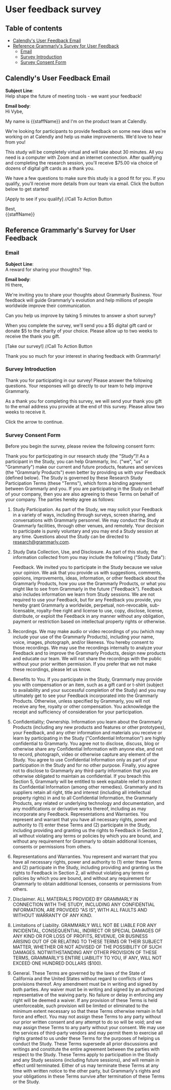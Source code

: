 # User feedback survey


## Table of contents <!-- omit in toc -->

* [Calendly's User Feedback Email](#calendlys-user-feedback-email)
* [Reference Grammarly's Survey for User Feedback](#reference-grammarlys-survey-for-user-feedback)
  * [Email](#email)
  * [Survey Introduction](#survey-introduction)
  * [Survey Consent Form](#survey-consent-form)


## Calendly's User Feedback Email

**Subject Line**:  
Help shape the future of meeting tools - we want your feedback!

**Email body**:  
Hi Vybe,  

My name is {{staffName}} and I'm on the product team at Calendly.  

We're looking for participants to provide feedback on some new ideas we're working on at Calendly and help us make improvements. We'd love to hear from you!  

This study will be completely virtual and will take about 30 minutes. All you need is a computer with Zoom and an internet connection. After qualifying and completing the research session, you'll receive $75.00 via choice of dozens of digital gift cards as a thank you.  

We have a few questions to make sure this study is a good fit for you. If you qualify, you'll receive more details from our team via email. Click the button below to get started!  


[Apply to see if you qualify] //Call To Action Button


Best,  
{{staffName}}


## Reference Grammarly's Survey for User Feedback


### Email

**Subject Line**:  
A reward for sharing your thoughts? Yep.

**Email body**:  
Hi there,  

We're inviting you to share your thoughts about Grammarly Business. Your feedback will guide Grammarly's evolution and help millions of people worldwide improve their communication.  

Can you help us improve by taking 5 minutes to answer a short survey?  

When you complete the survey, we'll send you a $5 digital gift card or donate $5 to the charity of your choice. Please allow up to two weeks to receive the thank you gift.  
  
[Take our survey!] //Call To Action Button
  
Thank you so much for your interest in sharing feedback with Grammarly!


### Survey Introduction

Thank you for participating in our survey! Please answer the following questions. Your responses will go directly to our team to help improve Grammarly.

As a thank you for completing this survey, we will send your thank you gift to the email address you provide at the end of this survey. Please allow two weeks to receive it.

Click the arrow to continue.  


### Survey Consent Form

Before you begin the survey, please review the following consent form:

Thank you for participating in our research study (the "Study")! As a participant in the Study, you can help Grammarly, Inc. ("we", "us" or "Grammarly") make our current and future products, features and services (the "Grammarly Products") even better by providing us with your Feedback (defined below). The Study is governed by these Research Study Participation Terms (these "Terms"), which form a binding agreement between Grammarly and you. If you are participating in the Study on behalf of your company, then you are also agreeing to these Terms on behalf of your company. The parties hereby agree as follows:

1. Study Participation. As part of the Study, we may solicit your Feedback in a variety of ways, including through surveys, screen sharing, and conversations with Grammarly personnel. We may conduct the Study at Grammarly facilities, through other venues, and remotely. Your decision to participate is purely voluntary and you may end a Study session at any time. Questions about the Study can be directed to <research@grammarly.com>.

2. Study Data Collection, Use, and Disclosure. As part of this study, the information collected from you may include the following ("Study Data"):

    Feedback. We invited you to participate in the Study because we value your opinion. We ask that you provide us with suggestions, comments, opinions, improvements, ideas, information, or other feedback about the Grammarly Products, how you use the Grammarly Products, or what you might like to see from Grammarly in the future ("Feedback"). Feedback also includes information we learn from Study sessions. We are not required to use your Feedback, but for any Feedback you provide, you hereby grant Grammarly a worldwide, perpetual, non-revocable, sub-licensable, royalty-free right and license to use, copy, disclose, license, distribute, or exploit the Feedback in any manner without any obligation, payment or restriction based on intellectual property rights or otherwise.

3. Recordings. We may make audio or video recordings of you (which may include your use of the Grammarly Products), including your name, voice, images, photograph, and/or likeness. You hereby consent to those recordings.  We may use the recordings internally to analyze your Feedback and to improve the Grammarly Products, design new products and educate our team. We will not share the recordings with the public without your prior written permission. If you prefer that we not make these recordings, please let us know.

4. Benefits to You. If you participate in the Study, Grammarly may provide you with compensation or an item, such as a gift card or t-shirt (subject to availability and your successful completion of the Study) and you may ultimately get to see your Feedback incorporated into the Grammarly Products. Otherwise, unless specified by Grammarly, you will not receive any fee, royalty or other compensation. You acknowledge the receipt and sufficiency of consideration for your participation.

5. Confidentiality; Ownership. Information you learn about the Grammarly Products (including any new products and features or other prototypes), your Feedback, and any other information and materials you receive or learn by participating in the Study ("Confidential Information") are highly confidential to Grammarly. You agree not to disclose, discuss, blog or otherwise share any Confidential Information with anyone else, and not to record, photograph, video or otherwise capture any element of the Study. You agree to use Confidential Information only as part of your participation in the Study and for no other purpose. Finally, you agree not to disclose to Grammarly any third-party information that you are otherwise obligated to maintain as confidential. If you breach this Section 5, Grammarly will be entitled to seek equitable relief to protect its Confidential Information (among other remedies). Grammarly and its suppliers retain all right, title and interest (including all intellectual property rights) in and to all Confidential Information, the Grammarly Products, any related or underlying technology and documentation, and any modifications or derivative works thereof, including as may incorporate any Feedback. Representations and Warranties. You represent and warrant that you have all necessary rights, power and authority to (1) enter these Terms and (2) participate in the Study, including providing and granting us the rights to Feedback in Section 2, all without violating any terms or policies by which you are bound, and without any requirement for Grammarly to obtain additional licenses, consents or permissions from others.

6. Representations and Warranties. You represent and warrant that you have all necessary rights, power and authority to (1) enter these Terms and (2) participate in the Study, including providing and granting us the rights to Feedback in Section 2, all without violating any terms or policies by which you are bound, and without any requirement for Grammarly to obtain additional licenses, consents or permissions from others.

7. Disclaimer. ALL MATERIALS PROVIDED BY GRAMMARLY IN CONNECTION WITH THE STUDY, INCLUDING ANY CONFIDENTIAL INFORMATION, ARE PROVIDED "AS IS", WITH ALL FAULTS AND WITHOUT WARRANTY OF ANY KIND.

8. Limitations of Liability. GRAMMARLY WILL NOT BE LIABLE FOR ANY INCIDENTAL, CONSEQUENTIAL, INDIRECT OR SPECIAL DAMAGES OF ANY KIND OR FOR LOSS OF PROFITS, REVENUE, OR BUSINESS ARISING OUT OF OR RELATING TO THESE TERMS OR THEIR SUBJECT MATTER, WHETHER OR NOT ADVISED OF THE POSSIBILITY OF SUCH DAMAGES. NOTWITHSTANDING ANY OTHER PROVISION OF THESE TERMS, GRAMMARLY'S ENTIRE LIABILITY TO YOU, IF ANY, WILL NOT EXCEED ONE HUNDRED DOLLARS ($100).

9. General. These Terms are governed by the laws of the State of California and the United States without regard to conflicts of laws provisions thereof. Any amendment must be in writing and signed by both parties. Any waiver must be in writing and signed by an authorized representative of the waiving party. No failure or delay in enforcing any right will be deemed a waiver. If any provision of these Terms is held unenforceable, such provision will be limited or eliminated to the minimum extent necessary so that these Terms otherwise remain in full force and effect. You may not assign these Terms to any party without our prior written consent and any attempt to do so will be void; and we may assign these Terms to any party without your consent.  We may use the services of third-party vendors and may permit them to exercise all rights granted to us under these Terms for the purposes of helping us conduct the Study. These Terms supersede all prior discussions and writings and constitute the entire agreement between the parties with respect to the Study. These Terms apply to participation in the Study and any Study sessions (including future sessions), and will remain in effect until terminated. Either of us may terminate these Terms at any time with written notice to the other party, but Grammarly's rights and your obligations in these Terms survive after termination of these Terms or the Study.
